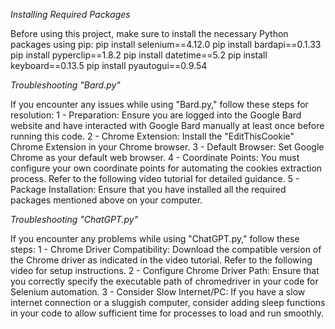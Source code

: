 
*Installing Required Packages*

Before using this project, make sure to install the necessary Python packages using pip:
pip install selenium==4.12.0
pip install bardapi==0.1.33
pip install pyperclip==1.8.2
pip install datetime==5.2
pip install keyboard==0.13.5
pip install pyautogui==0.9.54

*Troubleshooting "Bard.py"*

If you encounter any issues while using "Bard.py," follow these steps for resolution:
1 - Preparation: Ensure you are logged into the Google Bard website and have interacted with Google Bard manually at least once before running this code.
2 - Chrome Extension: Install the "EditThisCookie" Chrome Extension in your Chrome browser.
3 - Default Browser: Set Google Chrome as your default web browser.
4 - Coordinate Points: You must configure your own coordinate points for automating the cookies extraction process. Refer to the following video tutorial for detailed guidance.
5 - Package Installation: Ensure that you have installed all the required packages mentioned above on your computer.

*Troubleshooting "ChatGPT.py"*

If you encounter any problems while using "ChatGPT.py," follow these steps:
1 - Chrome Driver Compatibility: Download the compatible version of the Chrome driver as indicated in the video tutorial. Refer to the following video for setup instructions.
2 - Configure Chrome Driver Path: Ensure that you correctly specify the executable path of chromedriver in your code for Selenium automation.
3 - Consider Slow Internet/PC: If you have a slow internet connection or a sluggish computer, consider adding sleep functions in your code to allow sufficient time for processes to load and run smoothly.

